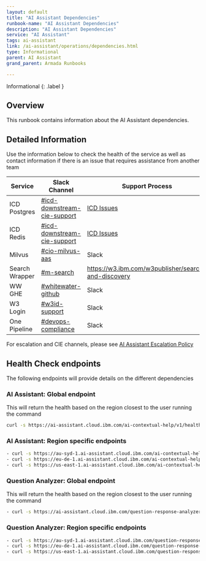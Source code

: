 ```yaml
---
layout: default
title: "AI Assistant Dependencies"
runbook-name: "AI Assistant Dependencies"
description: "AI Assistant Dependencies"
service: "AI Assistant"
tags: ai-assistant
link: /ai-assistant/operations/dependencies.html
type: Informational
parent: AI Assistant
grand_parent: Armada Runbooks

---
```


Informational
{: .label }

## Overview

This runbook contains information about the AI Assistant dependencies.

## Detailed Information

Use the information below to check the health of the service as well as contact information if there is an issue that requires assistance from another team

| Service        | Slack Channel              | Support Process |
| ----           | ----                       | ----            |
| ICD Postgres   | [#icd-downstream-cie-support](https://ibm.enterprise.slack.com/archives/GHGGLV43U)| [ICD Issues](./icd.html)|
| ICD Redis      | [#icd-downstream-cie-support](https://ibm.enterprise.slack.com/archives/GHGGLV43U)| [ICD Issues](./icd.html)|
| Milvus         | [#cio-milvus-aas](https://ibm.enterprise.slack.com/archives/C06DFHTL3QA)            | Slack |
| Search Wrapper | [#m-search](https://ibm.enterprise.slack.com/archives/C5AENNYL9)                  | <https://w3.ibm.com/w3publisher/search-and-discovery> |
| WW GHE         | [#whitewater-github](https://ibm.enterprise.slack.com/archives/C3SSJ6CSE)         | Slack |
| W3 Login       | [#w3id-support](https://ibm.enterprise.slack.com/archives/C04RFL1SP18)              | Slack |
| One Pipeline   | [#devops-compliance](https://ibm.enterprise.slack.com/archives/CFQHG5PP1)         | Slack |

For escalation and CIE channels, please see [AI Assistant Escalation Policy](../ai-assistant-escalation-policy.html)

## Health Check endpoints

The following endpoints will provide details on the different dependencies

### AI Assistant: Global endpoint

This will return the health based on the region closest to the user running the command

```bash
curl -s https://ai-assistant.cloud.ibm.com/ai-contextual-help/v1/health/healthz | jq '.'
```

### AI Assistant: Region specific endpoints

```bash
- curl -s https://au-syd-1.ai-assistant.cloud.ibm.com/ai-contextual-help/v1/health/healthz | jq '.'
- curl -s https://eu-de-1.ai-assistant.cloud.ibm.com/ai-contextual-help/v1/health/healthz | jq '.'
- curl -s https://us-east-1.ai-assistant.cloud.ibm.com/ai-contextual-help/v1/health/healthz | jq '.'
```

### Question Analyzer: Global endpoint

This will return the health based on the region closest to the user running the command

```bash
- curl -s https://ai-assistant.cloud.ibm.com/question-response-analyzer/v1/health/healthz | jq '.'
```

### Question Analyzer: Region specific endpoints

```bash
- curl -s https://au-syd-1.ai-assistant.cloud.ibm.com/question-response-analyzer/v1/health/healthz | jq '.'
- curl -s https://eu-de-1.ai-assistant.cloud.ibm.com/question-response-analyzer/v1/health/healthz | jq '.'
- curl -s https://us-east-1.ai-assistant.cloud.ibm.com/question-response-analyzer/v1/health/healthz | jq '.'
```
